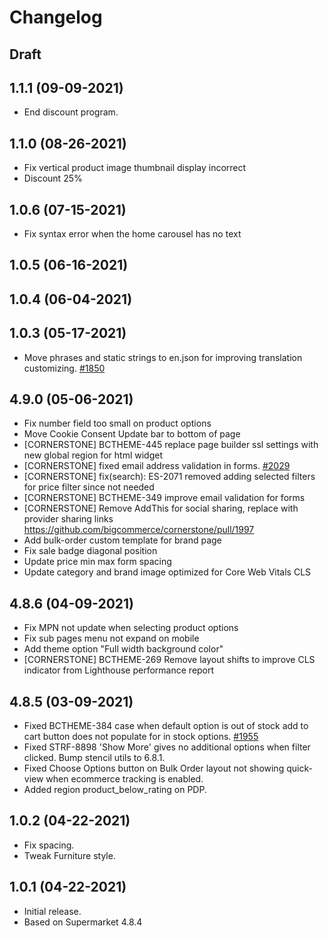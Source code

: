# Changelog

## Draft

## 1.1.1 (09-09-2021)
- End discount program.

## 1.1.0 (08-26-2021)
- Fix vertical product image thumbnail display incorrect
- Discount 25%

## 1.0.6 (07-15-2021)
- Fix syntax error when the home carousel has no text

## 1.0.5 (06-16-2021)

## 1.0.4 (06-04-2021)

## 1.0.3 (05-17-2021)
- Move phrases and static strings to en.json for improving translation customizing. [#1850](https://github.com/bigcommerce/cornerstone/pull/1850)

## 4.9.0 (05-06-2021)
- Fix number field too small on product options
- Move Cookie Consent Update bar to bottom of page
- [CORNERSTONE] BCTHEME-445 replace page builder ssl settings with new global region for html widget
- [CORNERSTONE] fixed email address validation in forms. [#2029](https://github.com/bigcommerce/cornerstone/pull/2029)
- [CORNERSTONE] fix(search): ES-2071 removed adding selected filters for price filter since not needed
- [CORNERSTONE] BCTHEME-349 improve email validation for forms
- [CORNERSTONE] Remove AddThis for social sharing, replace with provider sharing links https://github.com/bigcommerce/cornerstone/pull/1997
- Add bulk-order custom template for brand page
- Fix sale badge diagonal position
- Update price min max form spacing
- Update category and brand image optimized for Core Web Vitals CLS

## 4.8.6 (04-09-2021)
- Fix MPN not update when selecting product options
- Fix sub pages menu not expand on mobile
- Add theme option "Full width background color"
- [CORNERSTONE] BCTHEME-269 Remove layout shifts to improve CLS indicator from Lighthouse performance report

## 4.8.5 (03-09-2021)
- Fixed BCTHEME-384 case when default option is out of stock add to cart button does not populate for in stock options. [#1955](https://github.com/bigcommerce/cornerstone/pull/1955)
- Fixed STRF-8898 'Show More' gives no additional options when filter clicked. Bump stencil utils to 6.8.1.
- Fixed Choose Options button on Bulk Order layout not showing quick-view when ecommerce tracking is enabled.
- Added region product_below_rating on PDP.

## 1.0.2 (04-22-2021)
- Fix spacing.
- Tweak Furniture style.

## 1.0.1 (04-22-2021)
- Initial release.
- Based on Supermarket 4.8.4
